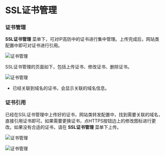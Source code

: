 # SSL证书管理

### 证书管理
 **SSL证书管理** 菜单下，可对IP高防中的证书进行集中管理。上传完成后，网站类配置中即可对证书进行引用。
 
![证书管理](https://github.com/jdcloudcom/cn/blob/Anti-DDoS/image/Advanced%20Anti-DDoS/ssl-cert3.png)

SSL证书管理的页面如下，包括上传证书、修改证书、删除证书。

![证书管理](https://github.com/jdcloudcom/cn/blob/Anti-DDoS/image/Advanced%20Anti-DDoS/ssl%20cert2.png)

- 已经关联到域名的证书，会显示关联的域名信息。

### 证书引用

已经在SSL证书管理中上传好的证书，网站类转发配置中，找到需要关联的域名，直接引用证书即可。如果需要更换证书，点HTTPS按钮边上的修改图标进行更改。如果没有合适的证书，请在 **SSL证书管理** 菜单下上传。

![证书管理](https://github.com/jdcloudcom/cn/blob/Anti-DDoS/image/Advanced%20Anti-DDoS/webservice%20%20set.png)


![证书管理](https://github.com/jdcloudcom/cn/blob/Anti-DDoS/image/Advanced%20Anti-DDoS/ssl%20cert.png)

